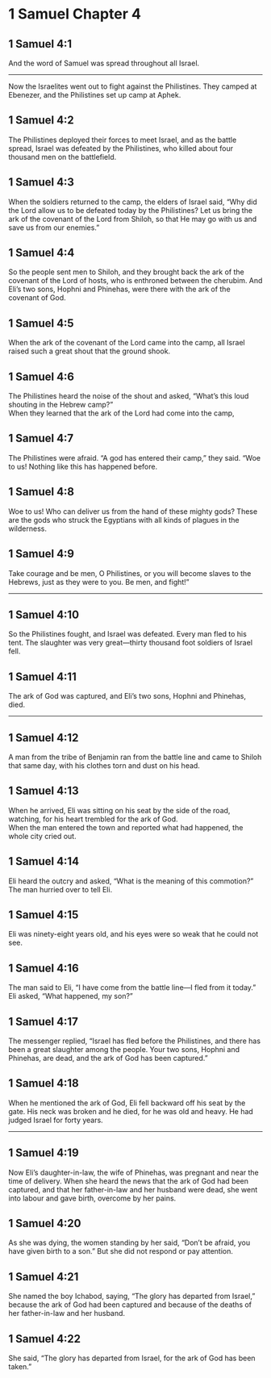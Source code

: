 # 1 Samuel Chapter 4

## 1 Samuel 4:1

And the word of Samuel was spread throughout all Israel.

---

Now the Israelites went out to fight against the Philistines. They camped at Ebenezer, and the Philistines set up camp at Aphek.

## 1 Samuel 4:2

The Philistines deployed their forces to meet Israel, and as the battle spread, Israel was defeated by the Philistines, who killed about four thousand men on the battlefield.

## 1 Samuel 4:3

When the soldiers returned to the camp, the elders of Israel said, “Why did the Lord allow us to be defeated today by the Philistines? Let us bring the ark of the covenant of the Lord from Shiloh, so that He may go with us and save us from our enemies.”

## 1 Samuel 4:4

So the people sent men to Shiloh, and they brought back the ark of the covenant of the Lord of hosts, who is enthroned between the cherubim. And Eli’s two sons, Hophni and Phinehas, were there with the ark of the covenant of God.

## 1 Samuel 4:5

When the ark of the covenant of the Lord came into the camp, all Israel raised such a great shout that the ground shook.

## 1 Samuel 4:6

The Philistines heard the noise of the shout and asked, “What’s this loud shouting in the Hebrew camp?”  
When they learned that the ark of the Lord had come into the camp,

## 1 Samuel 4:7

The Philistines were afraid. “A god has entered their camp,” they said. “Woe to us! Nothing like this has happened before.

## 1 Samuel 4:8

Woe to us! Who can deliver us from the hand of these mighty gods? These are the gods who struck the Egyptians with all kinds of plagues in the wilderness.

## 1 Samuel 4:9

Take courage and be men, O Philistines, or you will become slaves to the Hebrews, just as they were to you. Be men, and fight!”

---

## 1 Samuel 4:10

So the Philistines fought, and Israel was defeated. Every man fled to his tent. The slaughter was very great—thirty thousand foot soldiers of Israel fell.

## 1 Samuel 4:11

The ark of God was captured, and Eli’s two sons, Hophni and Phinehas, died.

---

## 1 Samuel 4:12

A man from the tribe of Benjamin ran from the battle line and came to Shiloh that same day, with his clothes torn and dust on his head.

## 1 Samuel 4:13

When he arrived, Eli was sitting on his seat by the side of the road, watching, for his heart trembled for the ark of God.  
When the man entered the town and reported what had happened, the whole city cried out.

## 1 Samuel 4:14

Eli heard the outcry and asked, “What is the meaning of this commotion?”  
The man hurried over to tell Eli.

## 1 Samuel 4:15

Eli was ninety-eight years old, and his eyes were so weak that he could not see.

## 1 Samuel 4:16

The man said to Eli, “I have come from the battle line—I fled from it today.”  
Eli asked, “What happened, my son?”

## 1 Samuel 4:17

The messenger replied, “Israel has fled before the Philistines, and there has been a great slaughter among the people. Your two sons, Hophni and Phinehas, are dead, and the ark of God has been captured.”

## 1 Samuel 4:18

When he mentioned the ark of God, Eli fell backward off his seat by the gate. His neck was broken and he died, for he was old and heavy. He had judged Israel for forty years.

---

## 1 Samuel 4:19

Now Eli’s daughter-in-law, the wife of Phinehas, was pregnant and near the time of delivery. When she heard the news that the ark of God had been captured, and that her father-in-law and her husband were dead, she went into labour and gave birth, overcome by her pains.

## 1 Samuel 4:20

As she was dying, the women standing by her said, “Don’t be afraid, you have given birth to a son.” But she did not respond or pay attention.

## 1 Samuel 4:21

She named the boy Ichabod, saying, “The glory has departed from Israel,” because the ark of God had been captured and because of the deaths of her father-in-law and her husband.

## 1 Samuel 4:22

She said, “The glory has departed from Israel, for the ark of God has been taken.”
